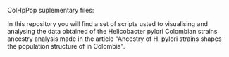ColHpPop suplementary files:

In this repository you will find a set of scripts usted to visualising and analysing the data obtained of the Helicobacter pylori Colombian strains
ancestry analysis made in the article "Ancestry of H. pylori strains shapes the population structure of in Colombia". 




